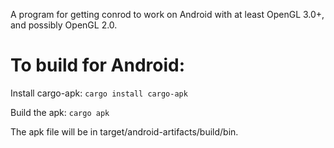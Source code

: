 A program for getting conrod to work on Android with at least OpenGL 3.0+, and possibly OpenGL 2.0.

# To build for Android:
Install cargo-apk: `cargo install cargo-apk`

Build the apk: `cargo apk`

The apk file will be in target/android-artifacts/build/bin.
